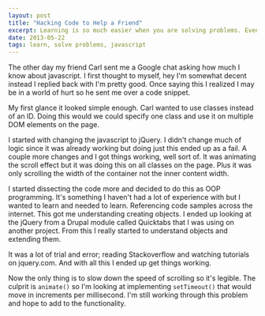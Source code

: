 ```yaml
---
layout: post
title: "Hacking Code to Help a Friend"
excerpt: Learning is so much easier when you are solving problems. Even if the problem is small it's still worth the effort and the ability to learn.
date: 2013-05-22
tags: learn, solve problems, javascript
---
```


The other day my friend Carl sent me a Google chat asking how much I know about javascript. I first thought to myself, hey I'm somewhat decent instead I replied back with I'm pretty good. Once saying this I realized I may be in a world of hurt so he sent me over a code snippet.

<script src="https://gist.github.com/ckollars/5632128.js"></script>

My first glance it looked simple enough. Carl wanted to use classes instead of an ID. Doing this would we could specify one class and use it on multiple DOM elements on the page.

I started with changing the javascript to jQuery. I didn't change much of logic since it was already working but doing just this ended up as a fail. A couple more changes and I got things working, well sort of. It was animating the scroll effect but it was doing this on all classes on the page. Plus it was only scrolling the width of the container not the inner content width.

I started dissecting the code more and decided to do this as OOP programming. It's something I haven't had a lot of experience with but I wanted to learn and needed to learn. Referencing code samples across the internet. This got me understanding creating objects. I ended up looking at the jQuery from a Drupal module called Quicktabs that I was using on another project. From this I really started to understand objects and extending them.

It was a lot of trial and error; reading Stackoverflow and watching tutorials on jquery.com. And with all this I ended up get things working.

<script src="https://gist.github.com/ckollars/5632122.js"></script>

Now the only thing is to slow down the speed of scrolling so it's legible. The culprit is <code>animate()</code> so I'm looking at implementing <code>setTimeout()</code> that would move in increments per millisecond. I'm still working through this problem and hope to add to the functionality.

